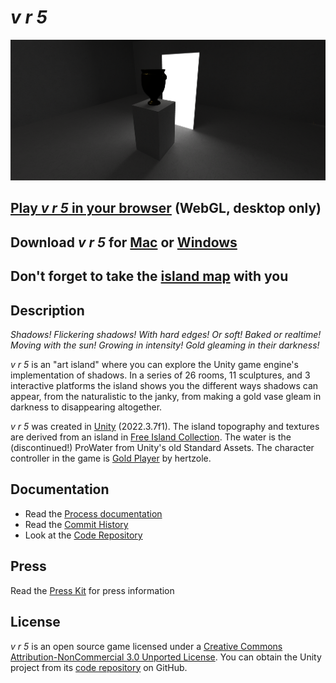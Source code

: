 # *v r 5*

![Banner](images/v-r-5-banner.png)

## [Play *v r 5* in your browser](https://pippinbarr.com/v-r-5/webgl) (WebGL, desktop only)

## Download *v r 5* for [Mac](https://github.com/pippinbarr/v-r-5/releases/download/v1.0/v-r-5-mac.zip) or [Windows](https://github.com/pippinbarr/v-r-5/releases/download/v1.0/v-r-5-windows.zip)

## Don't forget to take the [island map](https://pippinbarr.com/v-r-5/info/map/v-r-5-map.pdf) with you

## Description

*Shadows! Flickering shadows! With hard edges! Or soft! Baked or realtime! Moving with the sun! Growing in intensity! Gold gleaming in their darkness!*

*v r 5* is an "art island" where you can explore the Unity game engine's implementation of shadows. In a series of 26 rooms, 11 sculptures, and 3 interactive platforms the island shows you the different ways shadows can appear, from the naturalistic to the janky, from making a gold vase gleam in darkness to disappearing altogether.

*v r 5* was created in [Unity](https://unity.com/) (2022.3.7f1). The island topography and textures are derived from an island in [Free Island Collection](https://assetstore.unity.com/packages/3d/environments/landscapes/free-island-collection-104753). The water is the (discontinued!) ProWater from Unity's old Standard Assets. The character controller in the game is [Gold Player](https://github.com/Hertzole/gold-player) by hertzole.

## Documentation

* Read the [Process documentation](../process/)
* Read the [Commit History](https://github.com/pippinbarr/v-r-5/commits/main)
* Look at the [Code Repository](https://github.com/pippinbarr/v-r-5)

## Press

Read the [Press Kit](../press) for press information

## License

*v r 5* is an open source game licensed under a [Creative Commons Attribution-NonCommercial 3.0 Unported License](http://creativecommons.org/licenses/by-nc/3.0/). You can obtain the Unity project from its [code repository](https://github.com/pippinbarr/v-r-5) on GitHub.
